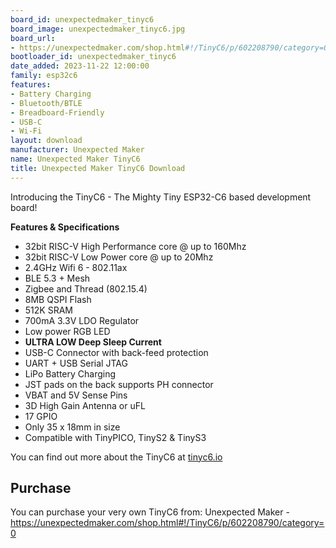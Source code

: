 ```yaml
---
board_id: unexpectedmaker_tinyc6
board_image: unexpectedmaker_tinyc6.jpg
board_url:
- https://unexpectedmaker.com/shop.html#!/TinyC6/p/602208790/category=0
bootloader_id: unexpectedmaker_tinyc6
date_added: 2023-11-22 12:00:00
family: esp32c6
features:
- Battery Charging
- Bluetooth/BTLE
- Breadboard-Friendly
- USB-C
- Wi-Fi
layout: download
manufacturer: Unexpected Maker
name: Unexpected Maker TinyC6
title: Unexpected Maker TinyC6 Download
---
```


Introducing the TinyC6 - The Mighty Tiny ESP32-C6 based development board!

**Features & Specifications**
- 32bit RISC-V High Performance core @ up to 160Mhz
- 32bit RISC-V Low Power core @ up to 20Mhz
- 2.4GHz Wifi 6 - 802.11ax
- BLE 5.3 + Mesh
- Zigbee and Thread (802.15.4)
- 8MB QSPI Flash
- 512K SRAM
- 700mA 3.3V LDO Regulator
- Low power RGB LED
- **ULTRA LOW Deep Sleep Current**
- USB-C Connector with back-feed protection
- UART + USB Serial JTAG
- LiPo Battery Charging
- JST pads on the back supports PH connector
- VBAT and 5V Sense Pins
- 3D High Gain Antenna or uFL
- 17 GPIO
- Only 35 x 18mm in size
- Compatible with TinyPICO, TinyS2 & TinyS3

You can find out more about the TinyC6 at [tinyc6.io](https://tinyc6.io)

## Purchase
You can purchase your very own TinyC6 from:
Unexpected Maker - https://unexpectedmaker.com/shop.html#!/TinyC6/p/602208790/category=0
